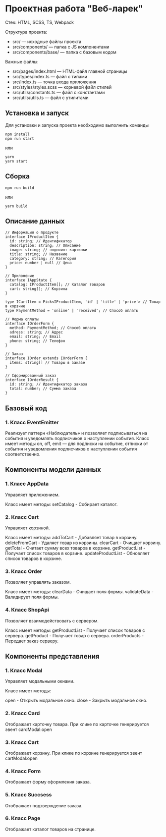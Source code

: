 # Проектная работа "Веб-ларек"

Стек: HTML, SCSS, TS, Webpack

Структура проекта:
- src/ — исходные файлы проекта
- src/components/ — папка с JS компонентами
- src/components/base/ — папка с базовым кодом

Важные файлы:
- src/pages/index.html — HTML-файл главной страницы
- src/types/index.ts — файл с типами
- src/index.ts — точка входа приложения
- src/styles/styles.scss — корневой файл стилей
- src/utils/constants.ts — файл с константами
- src/utils/utils.ts — файл с утилитами

## Установка и запуск
Для установки и запуска проекта необходимо выполнить команды

```
npm install
npm run start
```

или

```
yarn
yarn start
```
## Сборка

```
npm run build
```

или

```
yarn build
```

## Описание данных

```
// Информация о продукте
interface IProductItem {
  id: string; // Идентификатор
  description: string; // Описание
  image: string; // эндпоинт картинки
  title: string; // Название
  category: string; // Категория
  price: number | null // Цена
}

// Приложение
interface IAppState {
  catalog: IProductItem[]; // Каталог товаров
  cart: string[]; // Корзина
}

type ICartItem = Pick<IProductItem, 'id' | 'title' | 'price'> // Товар в корзине
type PaymentMethod = 'online' | 'received'; // Способ оплаты

// Форма оплаты
interface IOrderForm {
  method: PaymentMethod; // Способ оплаты
  adress: string; // Адрес
  email: string; // Email
  phone: string; // Телефон
}

// Заказ
interface IOrder extends IOrderForm {
  items: string[] // Товары в заказе
}

// Сформированный заказ
interface IOrderResult {
  id: string; // Идентификатор заказа
  total: number; // Сумма заказа
}
```

## Базовый код

### 1. Класс EventEmitter

Реализует паттерн «Наблюдатель» и позволяет подписываться на события и уведомлять подписчиков
о наступлении события.
Класс имеет методы on, off, emit — для подписки на событие, отписки от события и уведомления
подписчиков о наступлении события соответственно.

## Компоненты модели данных

### 1. Класс AppData

Управляет приложением.

Класс имеет методы:
setCatalog - Собирает каталог.

### 2. Класс Cart

Управляет корзиной.

Класс имеет методы:
addToCart - Добавляет товар в корзину.
deleteFromCart - Удаляет товар из корзины.
clearCart - Очищает корзину.
getTotal - Считает сумму всех товаров в корзине.
getProductList - Получает список товаров в корзине.
updateProductList - Обновляет список товаров в корзине.

### 3. Класс Order

Позволяет управлять заказом.

Класс имеет методы:
clearData - Очищает поля формы.
validateData - Валидирует поля формы.

### 4. Класс ShopApi

Позволяет взаимодействовать с сервером.

Класс имеет методы:
getProductList - Получает список товаров с сервера.
getProduct - Получает товар с сервера.
orderProducts - Передает заказ серверу.

## Компоненты представления

### 1. Класс Modal

Управляет модальными окнами.

Класс имеет методы:

open - Открыть модальное окно.
close - Закрыть модальное окно.

### 2. Класс Card

Отображает карточку товара.
При клике по карточке генерируется эвент cardModal:open

### 3. Класс Cart

Отображает корзину.
При клике по корзине генерируется эвент cartModal:open

### 4. Класс Form

Отображает форму оформления заказа.

### 5. Класс Succsess

Отображает подтверждение заказа.

### 6. Класс Page

Отображает каталог товаров на странице.